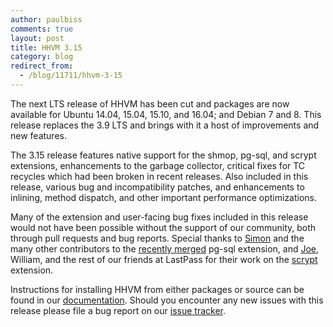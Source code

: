 ```yaml
---
author: paulbiss
comments: true
layout: post
title: HHVM 3.15
category: blog
redirect_from:
  - /blog/11711/hhvm-3-15
---
```


The next LTS release of HHVM has been cut and packages are now available for Ubuntu 14.04, 15.04, 15.10, and 16.04; and Debian 7 and 8. This release replaces the 3.9 LTS and brings with it a host of improvements and new features.

<!--truncate-->

The 3.15 release features native support for the shmop, pg-sql, and scrypt extensions, enhancements to the garbage collector, critical fixes for TC recycles which had been broken in recent releases. Also included in this release, various bug and incompatibility patches, and enhancements to inlining, method dispatch, and other important performance optimizations.

Many of the extension and user-facing bug fixes included in this release would not have been possible without the support of our community, both through pull requests and bug reports. Special thanks to [Simon](https://github.com/simonwelsh) and the many other contributors to the [recently merged](https://github.com/facebook/hhvm/commit/cc973802814b6a4d0545bee07c84e24d08120140) pg-sql extension, and [Joe](https://github.com/joelastpass), William, and the rest of our friends at LastPass for their work on the [scrypt](https://github.com/facebook/hhvm/commit/a3d57470c7cb17d857fa9d0c477833aabe7d4dd4) extension.

Instructions for installing HHVM from either packages or source can be found in our [documentation](https://docs.hhvm.com/hhvm/installation/introduction). Should you encounter any new issues with this release please file a bug report on our [issue tracker](https://github.com/facebook/hhvm/issues).
